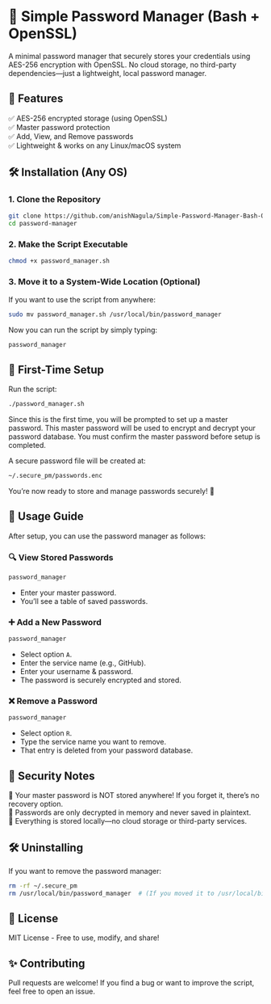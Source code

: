 # 🔐 Simple Password Manager (Bash + OpenSSL)

A minimal password manager that securely stores your credentials using AES-256 encryption with OpenSSL.
No cloud storage, no third-party dependencies—just a lightweight, local password manager.

## 📌 Features

✅ AES-256 encrypted storage (using OpenSSL)  
✅ Master password protection  
✅ Add, View, and Remove passwords  
✅ Lightweight & works on any Linux/macOS system  

## 🛠 Installation (Any OS)

### 1. Clone the Repository
```sh
git clone https://github.com/anishNagula/Simple-Password-Manager-Bash-OpenSSL-.git
cd password-manager
```

### 2. Make the Script Executable
```sh
chmod +x password_manager.sh
```

### 3. Move it to a System-Wide Location (Optional)
If you want to use the script from anywhere:
```sh
sudo mv password_manager.sh /usr/local/bin/password_manager
```
Now you can run the script by simply typing:
```sh
password_manager
```

## 🔑 First-Time Setup

Run the script:
```sh
./password_manager.sh
```
Since this is the first time, you will be prompted to set up a master password.
This master password will be used to encrypt and decrypt your password database.
You must confirm the master password before setup is completed.

A secure password file will be created at:
```sh
~/.secure_pm/passwords.enc
```
You’re now ready to store and manage passwords securely! 🎉

## 🚀 Usage Guide

After setup, you can use the password manager as follows:

### 🔍 View Stored Passwords
```sh
password_manager
```
- Enter your master password.
- You’ll see a table of saved passwords.

### ➕ Add a New Password
```sh
password_manager
```
- Select option `A`.
- Enter the service name (e.g., GitHub).
- Enter your username & password.
- The password is securely encrypted and stored.

### ❌ Remove a Password
```sh
password_manager
```
- Select option `R`.
- Type the service name you want to remove.
- That entry is deleted from your password database.

## 🔐 Security Notes

🔹 Your master password is NOT stored anywhere! If you forget it, there’s no recovery option.  
🔹 Passwords are only decrypted in memory and never saved in plaintext.  
🔹 Everything is stored locally—no cloud storage or third-party services.  

## 🛠 Uninstalling

If you want to remove the password manager:
```sh
rm -rf ~/.secure_pm
rm /usr/local/bin/password_manager  # (If you moved it to /usr/local/bin)
```

## 📜 License

MIT License - Free to use, modify, and share!

## ✨ Contributing

Pull requests are welcome! If you find a bug or want to improve the script, feel free to open an issue.

